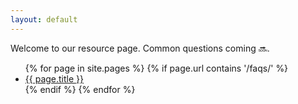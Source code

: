 ```yaml
---
layout: default
---
```


Welcome to our resource page. Common questions coming :soon:.

<ul>
    {% for page in site.pages %}
    {% if page.url contains '/faqs/' %}
        <li>
            <a href="{{ site.baseurl }}/{{ page.url }}">{{ page.title }}</a>
        </li>
    {% endif %}
    {% endfor %}
</ul>